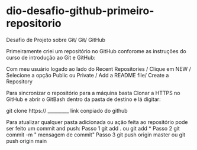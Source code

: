 # dio-desafio-github-primeiro-repositorio
Desafio de Projeto sobre Git/ Git/ GitHub

Primeiramente  criei um repositório no GitHub conforome as instruções do curso de introdução ao Git e GitHub:

Com meu usuário logado ao lado do Recent Repositories / Clique em NEW / Selecione a opção Public ou Private / Add a README file/ Create a Repository


Para sincronizar o repositório para a máquina basta Clonar a HTTPS no GitHub  e abrir o GitBash dentro da pasta de destino e lá digitar:

git clone https:// _________ link conpiado do  github


Para atualizar qualquer pasta adicionada ou ação feita ao repositório pode ser feito um commit and push:
Passo 1 git add .  ou git add *
Passo 2 git commit -m " mensagem de commit"
Passo 3 git push origin master ou git push origin main




